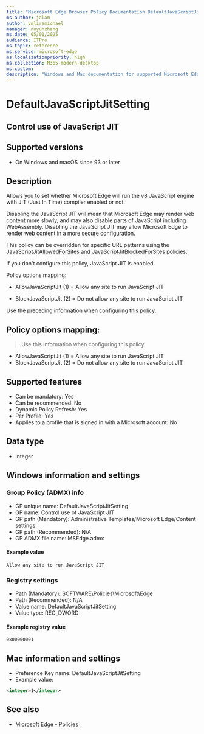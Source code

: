 ```yaml
---
title: "Microsoft Edge Browser Policy Documentation DefaultJavaScriptJitSetting"
ms.author: jalam
author: vmliramichael
manager: nuyunzhang
ms.date: 05/01/2025
audience: ITPro
ms.topic: reference
ms.service: microsoft-edge
ms.localizationpriority: high
ms.collection: M365-modern-desktop
ms.custom:
description: "Windows and Mac documentation for supported Microsoft Edge Browser policy: Control use of JavaScript JIT"
---
```


<!--THIS FILE IS AUTOMATICALLY GENERATED. MANUAL CHANGES WILL BE OVERWRITTEN.-->
<!--Please contact the Microsoft Edge Manageability team with any questions.-->

# DefaultJavaScriptJitSetting

## Control use of JavaScript JIT


## Supported versions

- On Windows and macOS since 93 or later

## Description

Allows you to set whether Microsoft Edge will run the v8 JavaScript engine with JIT (Just In Time) compiler enabled or not.

Disabling the JavaScript JIT will mean that Microsoft Edge may render web content more slowly, and may also disable parts of JavaScript including WebAssembly. Disabling the JavaScript JIT may allow Microsoft Edge to render web content in a more secure configuration.

This policy can be overridden for specific URL patterns using the [JavaScriptJitAllowedForSites](JavaScriptJitAllowedForSites.md) and [JavaScriptJitBlockedForSites](JavaScriptJitBlockedForSites.md) policies.

If you don't configure this policy, JavaScript JIT is enabled.

Policy options mapping:

* AllowJavaScriptJit (1) = Allow any site to run JavaScript JIT

* BlockJavaScriptJit (2) = Do not allow any site to run JavaScript JIT

Use the preceding information when configuring this policy.

## Policy options mapping:
> Use this information when configuring this policy.

- AllowJavaScriptJit (1) = Allow any site to run JavaScript JIT
- BlockJavaScriptJit (2) = Do not allow any site to run JavaScript JIT

## Supported features

- Can be mandatory: Yes
- Can be recommended: No
- Dynamic Policy Refresh: Yes
- Per Profile: Yes
- Applies to a profile that is signed in with a Microsoft account: No

## Data type

- Integer

## Windows information and settings

### Group Policy (ADMX) info

- GP unique name: DefaultJavaScriptJitSetting
- GP name: Control use of JavaScript JIT
- GP path (Mandatory): Administrative Templates/Microsoft Edge/Content settings
- GP path (Recommended): N/A
- GP ADMX file name: MSEdge.admx

#### Example value

```
Allow any site to run JavaScript JIT
```

### Registry settings

- Path (Mandatory): SOFTWARE\Policies\Microsoft\Edge
- Path (Recommended): N/A
- Value name: DefaultJavaScriptJitSetting
- Value type: REG_DWORD

#### Example registry value

```
0x00000001
```


## Mac information and settings

- Preference Key name: DefaultJavaScriptJitSetting
- Example value:

```xml
<integer>1</integer>
```

## See also
- [Microsoft Edge - Policies](../microsoft-edge-policies.md)
